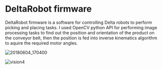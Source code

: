 # DeltaRobot firmware
DeltaRobot firmware is a software for controlling Delta robots to perform picking and placing tasks.
I used OpenCV python API for performing image processing tasks to find out the position and orientation of the product on the conveyor belt, then the position is fed into inverse kinematics algorithm to aquire the required motor angles.


![20180604_170400](https://user-images.githubusercontent.com/14304452/44938214-4efd6700-ad32-11e8-8ebf-dbeaa51af8bb.jpg)

![vision4](https://user-images.githubusercontent.com/14304452/44938237-75230700-ad32-11e8-83c8-d513f7d8813d.jpg)

